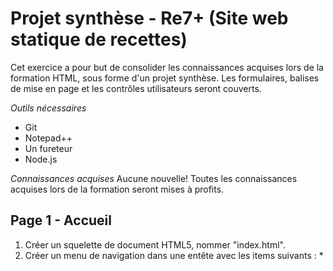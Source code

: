 # Projet synthèse - Re7+ (Site web statique de recettes)
Cet exercice a pour but de consolider les connaissances acquises lors de la formation HTML, sous forme d'un projet synthèse. Les formulaires, balises de mise en page et les contrôles utilisateurs seront couverts.

_Outils nécessaires_
* Git
* Notepad++
* Un fureteur
* Node.js

_Connaissances acquises_
Aucune nouvelle! Toutes les connaissances acquises lors de la formation seront mises à profits.

## Page 1 - Accueil
1. Créer un squelette de document HTML5, nommer "index.html".
2. Créer un menu de navigation dans une entête avec les items suivants :
   * 
